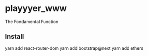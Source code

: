 # playyyer_www

The Fondamental Function

## Install

yarn add react-router-dom
yarn add bootstrap@next
yarn add ethers
